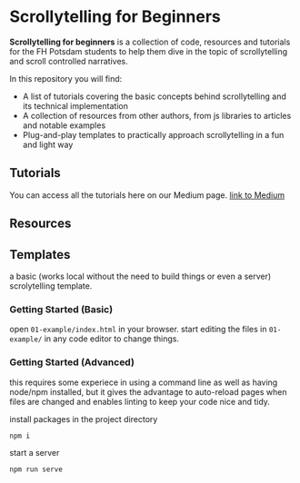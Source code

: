 # Scrollytelling for Beginners

**Scrollytelling for beginners** is a collection of code, resources and tutorials
for the FH Potsdam students to help them dive in the topic of scrollytelling and
scroll controlled narratives.

In this repository you will find:
* A list of tutorials covering the basic concepts behind scrollytelling and its
technical implementation
* A collection of resources from other authors, from js libraries to articles and
notable examples
* Plug-and-play templates to practically approach scrollytelling in a fun and light way

## Tutorials
You can access all the tutorials here on our Medium page.
[link to Medium](https://medium.com/@scrollyforbeginners)

## Resources


## Templates
a basic (works local without the need to build things or even a server)
scrolytelling template.

### Getting Started (Basic)

open `01-example/index.html` in your browser. start editing the files in `01-example/`
in any code editor to change things.

### Getting Started (Advanced)

this requires some experiece in using a command line as well as having node/npm
installed, but it gives the advantage to auto-reload pages when files are changed
and enables linting to keep your code nice and tidy.

install packages in the project directory
```
npm i
```

start a server
```
npm run serve
```
